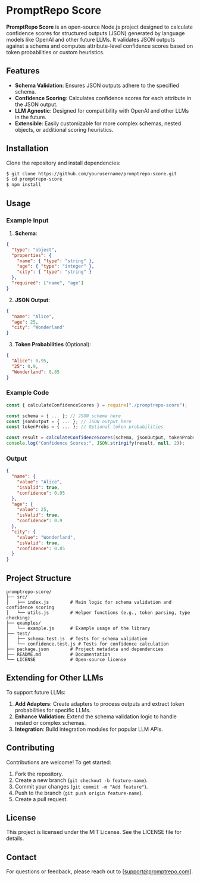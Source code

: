 # PromptRepo Score

**PromptRepo Score** is an open-source Node.js project designed to calculate confidence scores for structured outputs (JSON) generated by language models like OpenAI and other future LLMs. It validates JSON outputs against a schema and computes attribute-level confidence scores based on token probabilities or custom heuristics.

## Features

- **Schema Validation**: Ensures JSON outputs adhere to the specified schema.
- **Confidence Scoring**: Calculates confidence scores for each attribute in the JSON output.
- **LLM Agnostic**: Designed for compatibility with OpenAI and other LLMs in the future.
- **Extensible**: Easily customizable for more complex schemas, nested objects, or additional scoring heuristics.

## Installation

Clone the repository and install dependencies:

```bash
$ git clone https://github.com/yourusername/promptrepo-score.git
$ cd promptrepo-score
$ npm install
```

## Usage

### Example Input

1. **Schema**:

```json
{
  "type": "object",
  "properties": {
    "name": { "type": "string" },
    "age": { "type": "integer" },
    "city": { "type": "string" }
  },
  "required": ["name", "age"]
}
```

2. **JSON Output**:

```json
{
  "name": "Alice",
  "age": 25,
  "city": "Wonderland"
}
```

3. **Token Probabilities** (Optional):

```json
{
  "Alice": 0.95,
  "25": 0.9,
  "Wonderland": 0.85
}
```

### Example Code

```javascript
const { calculateConfidenceScores } = require("./promptrepo-score");

const schema = { ... }; // JSON schema here
const jsonOutput = { ... }; // JSON output here
const tokenProbs = { ... }; // Optional token probabilities

const result = calculateConfidenceScores(schema, jsonOutput, tokenProbs);
console.log("Confidence Scores:", JSON.stringify(result, null, 2));
```

### Output

```json
{
  "name": {
    "value": "Alice",
    "isValid": true,
    "confidence": 0.95
  },
  "age": {
    "value": 25,
    "isValid": true,
    "confidence": 0.9
  },
  "city": {
    "value": "Wonderland",
    "isValid": true,
    "confidence": 0.85
  }
}
```

## Project Structure

```
promptrepo-score/
├── src/
│   ├── index.js        # Main logic for schema validation and confidence scoring
│   └── utils.js        # Helper functions (e.g., token parsing, type checking)
├── examples/
│   └── example.js      # Example usage of the library
├── test/
│   ├── schema.test.js  # Tests for schema validation
│   └── confidence.test.js # Tests for confidence calculation
├── package.json        # Project metadata and dependencies
├── README.md           # Documentation
└── LICENSE             # Open-source license
```

## Extending for Other LLMs

To support future LLMs:

1. **Add Adapters**: Create adapters to process outputs and extract token probabilities for specific LLMs.
2. **Enhance Validation**: Extend the schema validation logic to handle nested or complex schemas.
3. **Integration**: Build integration modules for popular LLM APIs.

## Contributing

Contributions are welcome! To get started:

1. Fork the repository.
2. Create a new branch (`git checkout -b feature-name`).
3. Commit your changes (`git commit -m "Add feature"`).
4. Push to the branch (`git push origin feature-name`).
5. Create a pull request.

## License

This project is licensed under the MIT License. See the LICENSE file for details.

## Contact

For questions or feedback, please reach out to [support@promptrepo.com].
